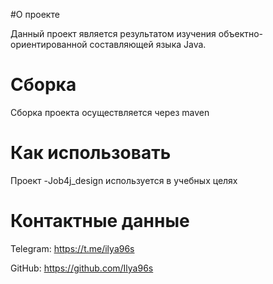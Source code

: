 #О проекте

Данный проект является результатом изучения объектно-ориентированной составляющей языка Java.

# Сборка

Сборка проекта осуществляется через maven

# Как использовать

Проект -Job4j_design используется в учебных целях

# Контактные данные
Telegram: https://t.me/ilya96s

GitHub: https://github.com/Ilya96s